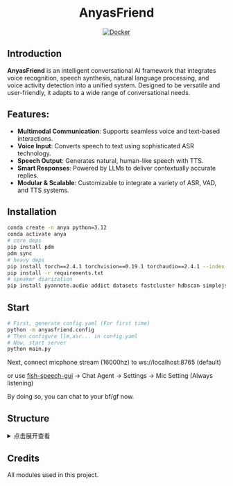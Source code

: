 <div align="center">
<h1>AnyasFriend</h1>
</div>

<div align="center">
    <a target="_blank" href="https://hub.docker.com/r/anyacoder/anyasfriend">
        <img alt="Docker" src="https://img.shields.io/docker/pulls/anyacoder/anyasfriend?style=flat-square&logo=docker"/>
    </a>
</div>

## Introduction

**AnyasFriend** is an intelligent conversational AI framework that integrates voice recognition, speech synthesis, natural language processing, and voice activity detection into a unified system. Designed to be versatile and user-friendly, it adapts to a wide range of conversational needs.

## Features:

- **Multimodal Communication**: Supports seamless voice and text-based interactions.
- **Voice Input**: Converts speech to text using sophisticated ASR technology.
- **Speech Output**: Generates natural, human-like speech with TTS.
- **Smart Responses**: Powered by LLMs to deliver contextually accurate replies.
- **Modular & Scalable**: Customizable to integrate a variety of ASR, VAD, and TTS systems.

## Installation

```bash
conda create -n anya python=3.12
conda activate anya
# core deps
pip install pdm
pdm sync
# heavy deps
pip install torch==2.4.1 torchvision==0.19.1 torchaudio==2.4.1 --index-url https://download.pytorch.org/whl/cu124
pip install -r requirements.txt
# speaker diarization
pip install pyannote.audio addict datasets fastcluster hdbscan simplejson
```

## Start

```bash
# First, generate config.yaml (For first time)
python -m anyasfriend.config
# Then configure llm,asr... in config.yaml
# Now, start server
python main.py

```

Next, connect micphone stream (16000hz) to ws://localhost:8765 (default)

or use [fish-speech-gui](https://github.com/AnyaCoder/fish-speech-gui/releases) -> Chat Agent -> Settings -> Mic Setting (Always listening)

By doing so, you can chat to your bf/gf now.

## Structure

<details>
  <summary>点击展开查看</summary>
<pre>
AnyasFriend/
│
├── README.md                       # 说明
├── pyproject.toml                  # 轻量级依赖
├── requirements.txt               # 比较重量级的依赖
├── .gitignore
├── pdm.lock                        # 锁定了一些重要依赖
│   
└── anyasfriend/                # 主要的项目代码
    ├── __init__.py
    ├── chatbot.py              # 聊天机器人核心类
    ├── components/             # 组件模块
    │   ├── __init__.py
    │   ├── interfaces/         # 抽象类目录
    │   │   ├── __init__.py
    │   │   ├── asr.py          # 语音识别模块的抽象类
    │   │   ├── vad.py          # 语音活动检测模块的抽象类
    │   │   ├── tts.py          # 语音合成模块的抽象类
    │   │   ├── llm.py          # 大语言模型模块的抽象类
    │   │   ├── memory.py       # 记忆模块的抽象类
    │   │   └── knowledge_base.py  # 知识库模块的抽象类
    │   ├── asr/                # 语音识别模块（不同版本）
    │   ├── vad/                # 语音活动检测模块（不同版本）
    │   ├── tts/                # 语音合成模块（不同版本）
    │   ├── llm/                # 大语言模型模块（不同版本）
    │   ├── memory/             # 记忆模块（不同版本）
    │   ├── media/              # 多媒体播放
    │   └── knowledge_base/     # 知识库模块（不同版本）
    ├── factory.py              # 工厂模式，创建聊天机器人实例
    ├── config.py               # 生成/使用配置文件
    └── utils.py                # 工具函数

</pre>

</details>

## Credits

All modules used in this project.

